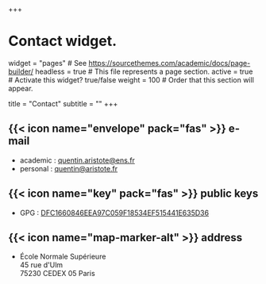 +++
# Contact widget.
widget = "pages"  # See https://sourcethemes.com/academic/docs/page-builder/
headless = true  # This file represents a page section.
active = true  # Activate this widget? true/false
weight = 100  # Order that this section will appear.

title = "Contact"
subtitle = ""
+++


## {{< icon name="envelope" pack="fas" >}} e-mail 
- academic : [quentin.aristote@ens.fr](mailto:quentin.aristote@ens.fr)
- personal : [quentin@aristote.fr](mailto:quentin@aristote.fr)

## {{< icon name="key" pack="fas" >}} public keys
- GPG : [DFC1660846EEA97C059F18534EF515441E635D36](/files/pubkey.pgp)

## {{< icon name="map-marker-alt" >}} address
- École Normale Supérieure <br> 45 rue d'Ulm <br> 75230 CEDEX 05 Paris
